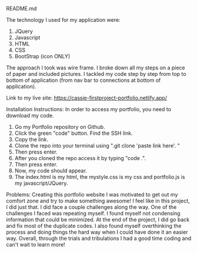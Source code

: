 README.md

The technology I used for my application were:

1. JQuery
2. Javascript
3. HTML
4. CSS
5. BootStrap (icon ONLY)

The approach I took was wire frame. I broke down all my steps on a piece of paper and included pictures. I tackled my code step by step from top to bottom of application (from nav bar to connections at bottom of application).

Link to my live site:
https://cassie-firstproject-portfolio.netlify.app/

Installation Instructions:
In order to access my portfolio, you need to download my code.

1. Go my Portfolio repository on Github.
2. Click the green "code" button. Find the SSH link.
3. Copy the link.
4. Clone the repo into your terminal using ".git clone 'paste link here'. "
5. Then press enter.
6. After you cloned the repo access it by typing "code .".
7. Then press enter.
8. Now, my code should appear.
9. The index.html is my html, the mystyle.css is my css and portfolio.js is my javascript/JQuery.

Problems:
Creating this portfolio website I was motivated to get out my comfort zone and try to make something awesome! I feel like in this project, I did just that. I did face a couple challenges along the way. One of the challenges I faced was repeating myself. I found myself not condensing information that could be minimized. At the end of the project, I did go back and fix most of the duplicate codes. I also found myself overthinking the process and doing things the hard way when I could have done it an easier way. Overall, through the trials and tribulations I had a good time coding and can't wait to learn more!
